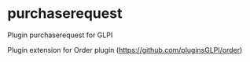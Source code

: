 # purchaserequest
Plugin purchaserequest for GLPI

Plugin extension for Order plugin (https://github.com/pluginsGLPI/order)
